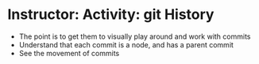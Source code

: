 # Instructor: Activity: git History

- The point is to get them to visually play around and work with commits
- Understand that each commit is a node, and has a parent commit
- See the movement of commits